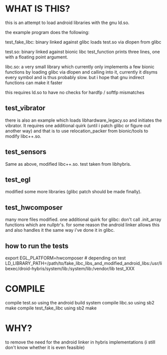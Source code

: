 # WHAT IS THIS?

this is an attempt to load android libraries with the gnu ld.so.

the example program does the following:

test_fake_libc:
    binary linked against glibc
    loads test.so via dlopen from glibc

test.so:
    binary linked against bionic libc
    test_function prints three lines, one with a floating point argument.

libc.so:
    a very small library which currently only implements a few bionic functions
    by loading glibc via dlopen and calling into it, currently it dlsyms every
    symbol and is thus probably slow. but i hope that gnu indirect functions
    can make it faster

this requires ld.so to have no checks for hardfp / softfp mismatches

## test_vibrator
there is also an example which loads libhardware_legacy.so and initiates the
vibrator. It requires one additional quirk (until i patch glibc or figure out
another way) and that is to use relocation_packer from bionic/tools to modify
libc++.so.

## test_sensors
Same as above, modified libc++.so. test taken from libhybris.

## test_egl
modified some more libraries (glibc patch should be made finally).

## test_hwcomposer
many more files modified. one additional quirk for glibc: don't call
.init_array functions which are nullptr's. for some reason the android linker
allows this and also handles it the same way i've done it in glibc.

## how to run the tests
export EGL_PLATFORM=hwcomposer # depending on test
LD_LIBRARY_PATH=/path/to/fake_libc_libs_and_modified_android_libs:/usr/libexec/droid-hybris/system/lib:/system/lib:/vendor/lib test_XXX


# COMPILE
compile test.so using the android build system
compile libc.so using sb2 make
compile test_fake_libc using sb2 make

# WHY?

to remove the need for the android linker in hybris implementations (i still
don't know whether it is even feasible)

